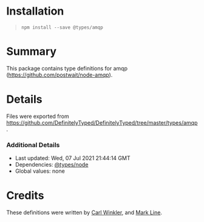 # Installation
> `npm install --save @types/amqp`

# Summary
This package contains type definitions for amqp (https://github.com/postwait/node-amqp).

# Details
Files were exported from https://github.com/DefinitelyTyped/DefinitelyTyped/tree/master/types/amqp.

### Additional Details
 * Last updated: Wed, 07 Jul 2021 21:44:14 GMT
 * Dependencies: [@types/node](https://npmjs.com/package/@types/node)
 * Global values: none

# Credits
These definitions were written by [Carl Winkler](https://github.com/seikho), and [Mark Line](https://github.com/jonnysparkplugs).

